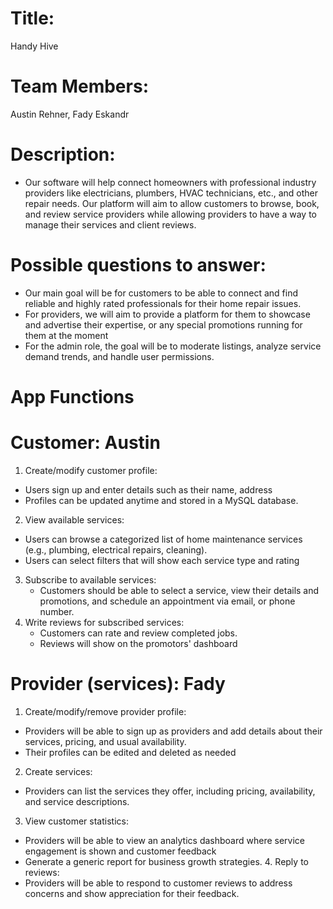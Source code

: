 # Title:
Handy Hive
# Team Members:
Austin Rehner, Fady Eskandr
# Description:
- Our software will help connect homeowners with professional industry providers like electricians, plumbers, HVAC technicians, etc., and other repair needs. Our platform will aim to allow customers to browse, book, and review service providers while allowing providers to have a way to manage their services and client reviews.
# Possible questions to answer: 
- Our main goal will be for customers to be able to connect and find reliable and highly rated professionals for their home repair issues.
- For providers, we will aim to provide a platform for them to showcase and advertise their expertise, or any special promotions running for them at the moment
- For the admin role, the goal will be to moderate listings, analyze service demand trends, and handle user permissions.
# App Functions
# Customer: Austin <br />
1. Create/modify customer profile: <br /> 
- Users sign up and enter details such as their name, address <br />
- Profiles can be updated anytime and stored in a MySQL database.
2. View available services: <br />
  - Users can browse a categorized list of home maintenance services (e.g., plumbing, electrical repairs, cleaning). <br />
  - Users can select filters that will show each service type and rating
3. Subscribe to available services: <br />
   - Customers should be able to select a service, view their details and promotions, and schedule an appointment via email, or phone number.
4. Write reviews for subscribed services: <br />
   - Customers can rate and review completed jobs.<br />
   - Reviews will show on the promotors' dashboard
  
# Provider (services): Fady <br />
  1. Create/modify/remove provider profile: <br />
- Providers will be able to sign up as providers and add details about their services, pricing, and usual availability.<br />
- Their profiles can be edited and deleted as needed<br />
2. Create services:<br />
  - Providers can list the services they offer, including pricing, availability, and service descriptions.<br />
  3. View customer statistics: <br />
- Providers will be able to view an analytics dashboard where service engagement is shown and customer feedback
- Generate a generic report for business growth strategies.
  4. Reply to reviews: <br />
- Providers will be able to respond to customer reviews to address concerns and show appreciation for their feedback.


